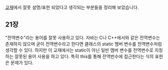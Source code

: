 [교재](http://wikibook.co.kr/java-for-everyone/)에서 잘못 설명/표현 되었다고 생각되는 부분들을 정리해 보았습니다.

## 21장
"전역변수"라는 용어를 잘못 사용하고 있다. 자바는 C나 C++에서와 같은 전역변수는 존재하지 않으며
굳이 전역변수라고 한다면 클래스의 static 멤버 변수를 전역변수처럼 생각할 수 있다.
하지만 이 교재에서는 static이 아닌 일반 멤버 변수를 전역변수로 지칭하는 잘못된 용어 사용을 하고 있다.
특히 this를 통해 전역번수에 접근한다는 식의 표현은 문제가 있다.

